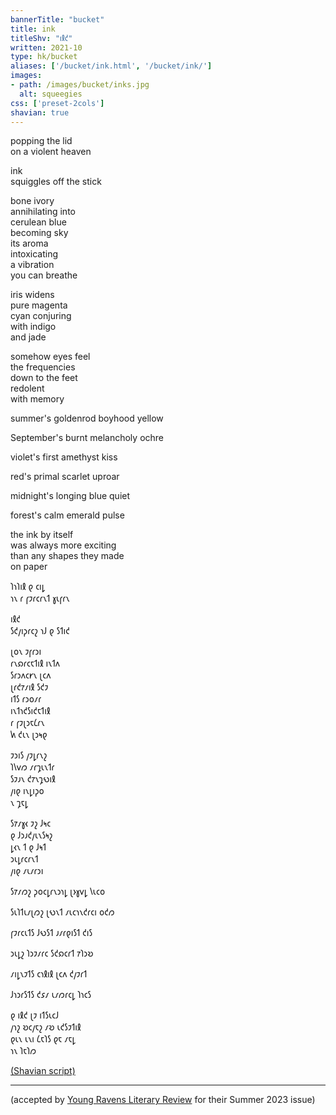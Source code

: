 ```yaml
---
bannerTitle: "bucket" 
title: ink 
titleShv: "𐑦𐑙𐑒"
written: 2021-10
type: hk/bucket
aliases: ['/bucket/ink.html', '/bucket/ink/']
images:
- path: /images/bucket/inks.jpg 
  alt: squeegies
css: ['preset-2cols']
shavian: true
---
```


<div class="latin">

popping the lid  
on a violent heaven  

ink  
squiggles off the stick  

bone ivory   
annihilating into  
cerulean blue  
becoming sky  
its aroma  
intoxicating  
a vibration  
you can breathe  

iris widens  
pure magenta  
cyan conjuring  
with indigo  
and jade  

somehow eyes feel  
the frequencies  
down to the feet  
redolent  
with memory
  
summer's goldenrod boyhood yellow  
  
September's burnt melancholy ochre  

violet's first amethyst kiss  
  
red's primal scarlet uproar  
  
midnight's longing blue quiet

forest's calm emerald pulse

the ink by itself  
was always more exciting  
than any shapes they made  
on paper  

</div>

<div class="shavian">

𐑐𐑪𐑐𐑦𐑙 𐑞 𐑤𐑦𐑛  
𐑪𐑯 𐑩 𐑝𐑲𐑩𐑤𐑩𐑯𐑑 𐑣𐑧𐑝𐑩𐑯

𐑦𐑙𐑒  
𐑕𐑒𐑢𐑦𐑜𐑩𐑤𐑟 𐑪𐑓 𐑞 𐑕𐑑𐑦𐑒

𐑚𐑴𐑯 𐑲𐑝𐑩𐑮𐑦  
𐑩𐑯𐑸𐑩𐑤𐑱𐑑𐑦𐑙 𐑦𐑯𐑑𐑵  
𐑕𐑩𐑮𐑵𐑤𐑾𐑯 𐑚𐑤𐑵  
𐑚𐑩𐑒𐑳𐑥𐑦𐑙 𐑕𐑒𐑲  
𐑦𐑑𐑕 𐑩𐑮𐑴𐑥𐑩  
𐑦𐑯𐑑𐑪𐑒𐑕𐑦𐑒𐑱𐑑𐑦𐑙  
𐑩 𐑝𐑲𐑚𐑮𐑱𐑖𐑩𐑯  
𐑿 𐑒𐑧𐑯 𐑚𐑮𐑰𐑞

𐑲𐑮𐑦𐑕 𐑢𐑲𐑛𐑩𐑯𐑟  
𐑐𐑘𐑫𐑼 𐑥𐑩𐑡𐑧𐑯𐑑𐑩  
𐑕𐑲𐑨𐑯 𐑒𐑳𐑯𐑡𐑻𐑦𐑙  
𐑢𐑦𐑞 𐑦𐑯𐑛𐑦𐑜𐑴  
𐑯 𐑡𐑱𐑛

𐑕𐑳𐑥𐑣𐑬 𐑲𐑟 𐑓𐑰𐑤  
𐑞 𐑓𐑮𐑨𐑒𐑢𐑧𐑯𐑕𐑰𐑟  
𐑛𐑬𐑯 𐑑 𐑞 𐑓𐑰𐑑  
𐑮𐑧𐑛𐑩𐑤𐑩𐑯𐑑  
𐑢𐑦𐑞 𐑥𐑧𐑥𐑩𐑮𐑦

𐑕𐑳𐑥𐑼𐑟 𐑜𐑴𐑤𐑛𐑩𐑯𐑮𐑪𐑛 𐑚𐑶𐑣𐑫𐑛 𐑘𐑧𐑤𐑴  

𐑕𐑧𐑐𐑑𐑧𐑥𐑚𐑼𐑟 𐑚𐑻𐑯𐑑 𐑥𐑧𐑤𐑪𐑯𐑒𐑩𐑤𐑦 𐑴𐑒𐑼

𐑝𐑲𐑩𐑤𐑧𐑑𐑕 𐑓𐑻𐑕𐑑 𐑨𐑥𐑩𐑞𐑦𐑕𐑑 𐑒𐑦𐑕

𐑮𐑧𐑛𐑟 𐑐𐑮𐑲𐑥𐑩𐑤 𐑕𐑒𐑸𐑤𐑩𐑑 𐑳𐑐𐑮𐑹

𐑥𐑦𐑛𐑯𐑲𐑑𐑕 𐑤𐑪𐑙𐑦𐑙 𐑚𐑤𐑵 𐑒𐑢𐑲𐑩𐑑

𐑓𐑪𐑮𐑩𐑕𐑑𐑕 𐑒𐑭𐑥 𐑧𐑥𐑼𐑩𐑤𐑛 𐑐𐑪𐑤𐑕

𐑞 𐑦𐑙𐑒 𐑚𐑲 𐑦𐑑𐑕𐑧𐑤𐑓  
𐑢𐑪𐑟 𐑹𐑤𐑢𐑱𐑟 𐑥𐑹 𐑧𐑒𐑕𐑲𐑑𐑦𐑙  
𐑞𐑧𐑯 𐑧𐑯𐑦 𐑖𐑱𐑐𐑕 𐑞𐑱 𐑥𐑱𐑛  
𐑪𐑯 𐑐𐑱𐑐𐑼

[(Shavian script)](/shavian/intro)

</div>

***
(accepted by [Young Ravens Literary Review](https://www.youngravensliteraryreview.org/yr18-hugh-carroll.html) for their Summer 2023 issue)
